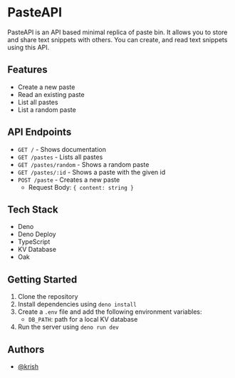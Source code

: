 # PasteAPI

PasteAPI is an API based minimal replica of paste bin. It allows you to store and share text snippets with others. You can create, and read text snippets using this API.

## Features

- Create a new paste
- Read an existing paste
- List all pastes
- List a random paste

## API Endpoints

- `GET /` - Shows documentation
- `GET /pastes` - Lists all pastes
- `GET /pastes/random` - Shows a random paste
- `GET /pastes/:id` - Shows a paste with the given id
- `POST /paste` - Creates a new paste
   - Request Body: `{ content: string }`

## Tech Stack

- Deno
- Deno Deploy
- TypeScript
- KV Database
- Oak

## Getting Started

1. Clone the repository
2. Install dependencies using `deno install`
3. Create a `.env` file and add the following environment variables:
   - `DB_PATH`: path for a local KV database
4. Run the server using `deno run dev`

## Authors

- [@krish](https://github.com/ikrishagarwal)
